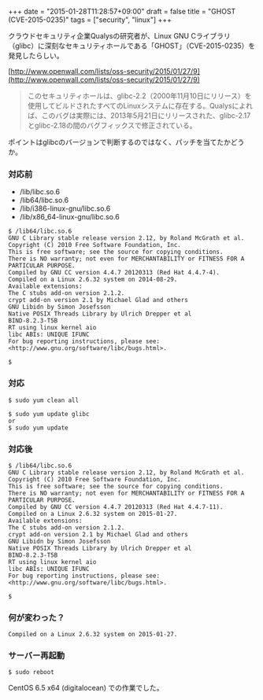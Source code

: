 +++
date = "2015-01-28T11:28:57+09:00"
draft = false
title = "GHOST (CVE-2015-0235)"
tags = ["security", "linux"]
+++

クラウドセキュリティ企業Qualysの研究者が、Linux GNU Cライブラリ（glibc）に深刻なセキュリティホールである「GHOST」（CVE-2015-0235）を発見したらしい。

[http://www.openwall.com/lists/oss-security/2015/01/27/9](http://www.openwall.com/lists/oss-security/2015/01/27/9)

> このセキュリティホールは、glibc-2.2（2000年11月10日にリリース）を使用してビルドされたすべてのLinuxシステムに存在する。Qualysによれば、このバグは実際には、2013年5月21日にリリースされた、glibc-2.17とglibc-2.18の間のバグフィックスで修正されている。

ポイントはglibcのバージョンで判断するのではなく、パッチを当てたかどうか。

### 対応前

* /lib/libc.so.6
* /lib64/libc.so.6
* /lib/i386-linux-gnu/libc.so.6
* /lib/x86_64-linux-gnu/libc.so.6

```
$ /lib64/libc.so.6
GNU C Library stable release version 2.12, by Roland McGrath et al.
Copyright (C) 2010 Free Software Foundation, Inc.
This is free software; see the source for copying conditions.
There is NO warranty; not even for MERCHANTABILITY or FITNESS FOR A
PARTICULAR PURPOSE.
Compiled by GNU CC version 4.4.7 20120313 (Red Hat 4.4.7-4).
Compiled on a Linux 2.6.32 system on 2014-08-29.
Available extensions:
The C stubs add-on version 2.1.2.
crypt add-on version 2.1 by Michael Glad and others
GNU Libidn by Simon Josefsson
Native POSIX Threads Library by Ulrich Drepper et al
BIND-8.2.3-T5B
RT using linux kernel aio
libc ABIs: UNIQUE IFUNC
For bug reporting instructions, please see:
<http://www.gnu.org/software/libc/bugs.html>.

$

```

### 対応

```
$ sudo yum clean all

$ sudo yum update glibc
or
$ sudo yum update
```

### 対応後

```
$ /lib64/libc.so.6
GNU C Library stable release version 2.12, by Roland McGrath et al.
Copyright (C) 2010 Free Software Foundation, Inc.
This is free software; see the source for copying conditions.
There is NO warranty; not even for MERCHANTABILITY or FITNESS FOR A
PARTICULAR PURPOSE.
Compiled by GNU CC version 4.4.7 20120313 (Red Hat 4.4.7-11).
Compiled on a Linux 2.6.32 system on 2015-01-27.
Available extensions:
The C stubs add-on version 2.1.2.
crypt add-on version 2.1 by Michael Glad and others
GNU Libidn by Simon Josefsson
Native POSIX Threads Library by Ulrich Drepper et al
BIND-8.2.3-T5B
RT using linux kernel aio
libc ABIs: UNIQUE IFUNC
For bug reporting instructions, please see:
<http://www.gnu.org/software/libc/bugs.html>.

$
```

### 何が変わった？

```
Compiled on a Linux 2.6.32 system on 2015-01-27.
```

### サーバー再起動

```
$ sudo reboot
```

CentOS 6.5 x64 (digitalocean) での作業でした。
